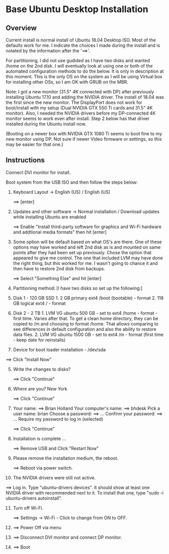 # Base Ubuntu Desktop Installation

## Overview

Current install is normal install of Ubuntu 18.04 Desktop ISO.
Most of the defaults work for me. I indicate the choices
I made during the install and is notated by the information after the
'==>'.

For partitioning, I did not use gudided as I have two disks and wanted
/home on the 2nd disk.  I will eventually look at using one or both of the
automated configuration methods to do the below.  It is only in description
at this moment.  This is the only OS on the system as I will be using
Virtual box for installing other OSs, so I am OK with GRUB on the MBR.

Note: I got a new monitor (31.5" 4K connected with DP) after previously
installing Ubuntu 17.10 and adding the NVIDIA driver. The install of 18.04 was
the first since the new monitor. The DisplayPort does not work for boot/install
with my setup (Dual NVIDIA GTX 550 Ti cards and 31.5" 4K monitor). Also, I needed
the NVIDIA drivers before my DP-connected 4K monitor seems to work even after
install. Step 2 below has that driver installed during the Ubuntu install now.

(Booting on a newer box with NVIDIA GTX 1080 Ti seems to boot fine to my new
monitor using DP. Not sure if newer Video firmware or settings, so this may
be easier for that one.)

## Instructions

Connect DVI monitor for install.  

Boot system from the USB ISO and then follow the steps below:

1. Keyboard Layout -> English (US) / English (US)

   ==> [enter]

2. Updates and other software -> Normal installation / Download updates
   while installing Ubuntu are enabled
  
   ==> Enable "Install third-party software for graphics and Wi-Fi hardware
   and addtional media formats" then hit [enter]

3. Some option will be default based on what OS's are there.
   One of these options may have worked and left 2nd disk
   as is and mounted on same points after they had been set up
   previously.  Chose the option that appeared to give me control.
   The one that included LVM may have done the right thing, but
   this worked for me. I wasn't going to chance it and then
   have to restore 2nd disk from backups.

   ==> Select "Something Else" and hit [enter]

4. Partitioning method: [I have two disks so set up the following:]
  1. Disk 1 - 120 GB SSD
    1. 2 GB primary ext4 /boot (bootable) - format
    2. 118 GB logical ext4 / - format
  2. Disk 2 - 2 TB
    1. LVM VG ubuntu 500 GB - set to ext4 /home -
       format - first time.  Varies after that.
       To get a clean home directory, they can be
       copied to /m and choosing to format /home.
       That allows comparing to see differences in
       default configuration and also the
       ability to restore data files.
    2. LVM VG ubuntu 1500 GB - set to ext4 /m -
       format (first time - keep date for reinstalls)
  3. Device for boot loader installation - /dev/sda
  
   ==> Click "Install Now"
   
5. Write the changes to disks?

   ==> Click "Continue"

6. Where are you? New York

   ==> Click "Continue"

7. Your name: ==> Brian Holland
   Your computer's name: ==> bhdesk
   Pick a user name: brian
   Choose a password: ==> ...
   Confirm your password: ==> ...
   Require my password to log in (selected)
   
   ==> Click "Continue"

8. Installation is complete ...

   ==> Remove USB and Click "Restart Now"

9. Please remove the installation medium, the reboot.

   ==> Reboot via power switch.

10. The NVIDIA drivers were still not active.

   ==> Log in. Type "ubuntu-drivers devices". It should
   show at least one NVIDIA driver with recommended next
   to it. To install that one, type "sudo -i ubuntu-drivers
   autoinstall".

11. Turn off Wi-Fi.

    ==> Settings -> Wi-Fi - Click to change from ON to OFF.

12. ==> Power Off via menu

13. ==> Disconnect DVI monitor and connect DP monitor.

14. ==> Boot


